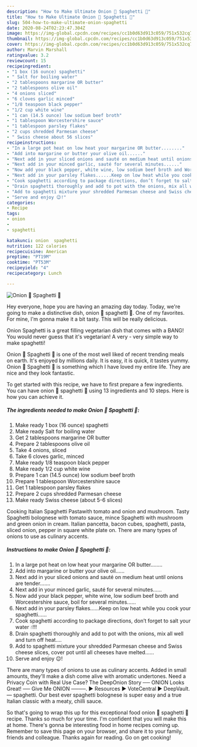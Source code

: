 ```yaml
---
description: "How to Make Ultimate Onion 🧅 Spaghetti 🍝"
title: "How to Make Ultimate Onion 🧅 Spaghetti 🍝"
slug: 504-how-to-make-ultimate-onion-spaghetti
date: 2020-08-24T02:23:47.304Z
image: https://img-global.cpcdn.com/recipes/cc1b0d63d913c059/751x532cq70/onion-🧅-spaghetti-🍝-recipe-main-photo.jpg
thumbnail: https://img-global.cpcdn.com/recipes/cc1b0d63d913c059/751x532cq70/onion-🧅-spaghetti-🍝-recipe-main-photo.jpg
cover: https://img-global.cpcdn.com/recipes/cc1b0d63d913c059/751x532cq70/onion-🧅-spaghetti-🍝-recipe-main-photo.jpg
author: Marvin Marshall
ratingvalue: 3.2
reviewcount: 15
recipeingredient:
- "1 box (16 ounce) spaghetti"
- " Salt for boiling water"
- "2 tablespoons margarine OR butter"
- "2 tablespoons olive oil"
- "4 onions sliced"
- "6 cloves garlic minced"
- "1/8 teaspoon black pepper"
- "1/2 cup white wine"
- "1 can (14.5 ounce) low sodium beef broth"
- "1 tablespoon Worcestershire sauce"
- "1 tablespoon parsley flakes"
- "2 cups shredded Parmesan cheese"
- " Swiss cheese about 56 slices"
recipeinstructions:
- "In a large pot heat on low heat your margarine OR butter........"
- "Add into margarine or butter your olive oil......"
- "Next add in your sliced onions and sauté on medium heat until onions are tender......."
- "Next add in your minced garlic, sauté for several minutes......"
- "Now add your black pepper, white wine, low sodium beef broth and Worcestershire sauce, boil for several minutes......"
- "Next add in your parsley flakes......Keep on low heat while you cook your spaghetti......"
- "Cook spaghetti according to package directions, don’t forget to salt your water 💧!!!"
- "Drain spaghetti thoroughly and add to pot with the onions, mix all well and turn off heat...."
- "Add to spaghetti mixture your shredded Parmesan cheese and Swiss cheese slices, cover pot until all cheeses have melted......"
- "Serve and enjoy 😉!"
categories:
- Recipe
tags:
- onion
- 
- spaghetti

katakunci: onion  spaghetti 
nutrition: 122 calories
recipecuisine: American
preptime: "PT19M"
cooktime: "PT53M"
recipeyield: "4"
recipecategory: Lunch

---
```



![Onion 🧅 Spaghetti 🍝](https://img-global.cpcdn.com/recipes/cc1b0d63d913c059/751x532cq70/onion-🧅-spaghetti-🍝-recipe-main-photo.jpg)

Hey everyone, hope you are having an amazing day today. Today, we're going to make a distinctive dish, onion 🧅 spaghetti 🍝. One of my favorites. For mine, I'm gonna make it a bit tasty. This will be really delicious.

Onion Spaghetti is a great filling vegetarian dish that comes with a BANG! You would never guess that it&#39;s vegetarian! A very - very simple way to make spaghetti!

Onion 🧅 Spaghetti 🍝 is one of the most well liked of recent trending meals on earth. It's enjoyed by millions daily. It is easy, it is quick, it tastes yummy. Onion 🧅 Spaghetti 🍝 is something which I have loved my entire life. They are nice and they look fantastic.


To get started with this recipe, we have to first prepare a few ingredients. You can have onion 🧅 spaghetti 🍝 using 13 ingredients and 10 steps. Here is how you can achieve it.

<!--inarticleads1-->

##### The ingredients needed to make Onion 🧅 Spaghetti 🍝:

1. Make ready 1 box (16 ounce) spaghetti
1. Make ready  Salt for boiling water
1. Get 2 tablespoons margarine OR butter
1. Prepare 2 tablespoons olive oil
1. Take 4 onions, sliced
1. Take 6 cloves garlic, minced
1. Make ready 1/8 teaspoon black pepper
1. Make ready 1/2 cup white wine
1. Prepare 1 can (14.5 ounce) low sodium beef broth
1. Prepare 1 tablespoon Worcestershire sauce
1. Get 1 tablespoon parsley flakes
1. Prepare 2 cups shredded Parmesan cheese
1. Make ready  Swiss cheese (about 5-6 slices)


Cooking Italian Spaghetti Pastawith tomato and onion and mushroom. Tasty Spaghetti bolognese with tomato sauce, mince Spaghetti with mushroom and green onion in cream. Italian pancetta, bacon cubes, spaghetti, pasta, sliced onion, pepper in square white plate on. There are many types of onions to use as culinary accents. 

<!--inarticleads2-->

##### Instructions to make Onion 🧅 Spaghetti 🍝:

1. In a large pot heat on low heat your margarine OR butter........
1. Add into margarine or butter your olive oil......
1. Next add in your sliced onions and sauté on medium heat until onions are tender.......
1. Next add in your minced garlic, sauté for several minutes......
1. Now add your black pepper, white wine, low sodium beef broth and Worcestershire sauce, boil for several minutes......
1. Next add in your parsley flakes......Keep on low heat while you cook your spaghetti......
1. Cook spaghetti according to package directions, don’t forget to salt your water 💧!!!
1. Drain spaghetti thoroughly and add to pot with the onions, mix all well and turn off heat....
1. Add to spaghetti mixture your shredded Parmesan cheese and Swiss cheese slices, cover pot until all cheeses have melted......
1. Serve and enjoy 😉!


There are many types of onions to use as culinary accents. Added in small amounts, they&#39;ll make a dish come alive with aromatic undertones. Need a Privacy Coin with Real Use Case? The DeepOnion Story ── ONION Looks Great! ── Give Me ONION ────. ► Resources ► VoteCentral ► DeepVault. — spaghetti. Our best ever spaghetti bolognese is super easy and a true Italian classic with a meaty, chilli sauce. 

So that's going to wrap this up for this exceptional food onion 🧅 spaghetti 🍝 recipe. Thanks so much for your time. I'm confident that you will make this at home. There's gonna be interesting food in home recipes coming up. Remember to save this page on your browser, and share it to your family, friends and colleague. Thanks again for reading. Go on get cooking!

